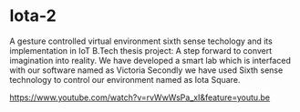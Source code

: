 # Iota-2
A gesture controlled virtual environment sixth sense techology and its implementation in IoT
B.Tech thesis project: A step forward to convert imagination into reality. We have developed a smart lab which is interfaced with 
our software named as Victoria Secondly we have used Sixth sense technology to control our environment named as Iota Square.

https://www.youtube.com/watch?v=rvWwWsPa_xI&feature=youtu.be
